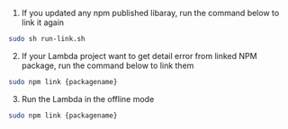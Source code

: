 1. If you updated any npm published libaray, run the command below to link it again
```sh
sudo sh run-link.sh
```

2. If your Lambda project want to get detail error from linked NPM package, run the command below to link them
```sh
sudo npm link {packagename}
```

3. Run the Lambda in the offline mode
```sh
sudo npm link {packagename}
```